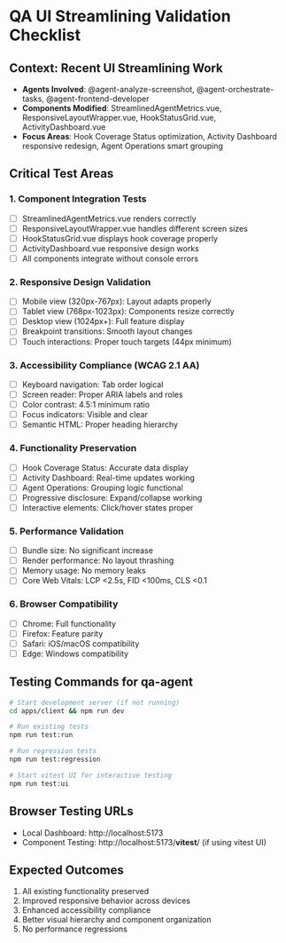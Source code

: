 # QA UI Streamlining Validation Checklist

## Context: Recent UI Streamlining Work
- **Agents Involved**: @agent-analyze-screenshot, @agent-orchestrate-tasks, @agent-frontend-developer
- **Components Modified**: StreamlinedAgentMetrics.vue, ResponsiveLayoutWrapper.vue, HookStatusGrid.vue, ActivityDashboard.vue
- **Focus Areas**: Hook Coverage Status optimization, Activity Dashboard responsive redesign, Agent Operations smart grouping

## Critical Test Areas

### 1. Component Integration Tests
- [ ] StreamlinedAgentMetrics.vue renders correctly
- [ ] ResponsiveLayoutWrapper.vue handles different screen sizes
- [ ] HookStatusGrid.vue displays hook coverage properly
- [ ] ActivityDashboard.vue responsive design works
- [ ] All components integrate without console errors

### 2. Responsive Design Validation
- [ ] Mobile view (320px-767px): Layout adapts properly
- [ ] Tablet view (768px-1023px): Components resize correctly  
- [ ] Desktop view (1024px+): Full feature display
- [ ] Breakpoint transitions: Smooth layout changes
- [ ] Touch interactions: Proper touch targets (44px minimum)

### 3. Accessibility Compliance (WCAG 2.1 AA)
- [ ] Keyboard navigation: Tab order logical
- [ ] Screen reader: Proper ARIA labels and roles
- [ ] Color contrast: 4.5:1 minimum ratio
- [ ] Focus indicators: Visible and clear
- [ ] Semantic HTML: Proper heading hierarchy

### 4. Functionality Preservation
- [ ] Hook Coverage Status: Accurate data display
- [ ] Activity Dashboard: Real-time updates working
- [ ] Agent Operations: Grouping logic functional
- [ ] Progressive disclosure: Expand/collapse working
- [ ] Interactive elements: Click/hover states proper

### 5. Performance Validation
- [ ] Bundle size: No significant increase
- [ ] Render performance: No layout thrashing
- [ ] Memory usage: No memory leaks
- [ ] Core Web Vitals: LCP <2.5s, FID <100ms, CLS <0.1

### 6. Browser Compatibility
- [ ] Chrome: Full functionality
- [ ] Firefox: Feature parity
- [ ] Safari: iOS/macOS compatibility
- [ ] Edge: Windows compatibility

## Testing Commands for qa-agent

```bash
# Start development server (if not running)
cd apps/client && npm run dev

# Run existing tests
npm run test:run

# Run regression tests
npm run test:regression

# Start vitest UI for interactive testing
npm run test:ui
```

## Browser Testing URLs
- Local Dashboard: http://localhost:5173
- Component Testing: http://localhost:5173/__vitest__/ (if using vitest UI)

## Expected Outcomes
1. All existing functionality preserved
2. Improved responsive behavior across devices
3. Enhanced accessibility compliance
4. Better visual hierarchy and component organization
5. No performance regressions
